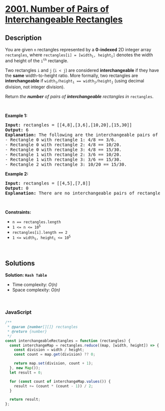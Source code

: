 # [2001. Number of Pairs of Interchangeable Rectangles](https://leetcode.com/problems/number-of-pairs-of-interchangeable-rectangles)

## Description

<div class="elfjS" data-track-load="description_content"><p>You are given <code>n</code> rectangles represented by a <strong>0-indexed</strong> 2D integer array <code>rectangles</code>, where <code>rectangles[i] = [width<sub>i</sub>, height<sub>i</sub>]</code> denotes the width and height of the <code>i<sup>th</sup></code> rectangle.</p>

<p>Two rectangles <code>i</code> and <code>j</code> (<code>i &lt; j</code>) are considered <strong>interchangeable</strong> if they have the <strong>same</strong> width-to-height ratio. More formally, two rectangles are <strong>interchangeable</strong> if <code>width<sub>i</sub>/height<sub>i</sub> == width<sub>j</sub>/height<sub>j</sub></code> (using decimal division, not integer division).</p>

<p>Return <em>the <strong>number</strong> of pairs of <strong>interchangeable</strong> rectangles in </em><code>rectangles</code>.</p>

<p>&nbsp;</p>
<p><strong class="example">Example 1:</strong></p>

<pre><strong>Input:</strong> rectangles = [[4,8],[3,6],[10,20],[15,30]]
<strong>Output:</strong> 6
<strong>Explanation:</strong> The following are the interchangeable pairs of rectangles by index (0-indexed):
- Rectangle 0 with rectangle 1: 4/8 == 3/6.
- Rectangle 0 with rectangle 2: 4/8 == 10/20.
- Rectangle 0 with rectangle 3: 4/8 == 15/30.
- Rectangle 1 with rectangle 2: 3/6 == 10/20.
- Rectangle 1 with rectangle 3: 3/6 == 15/30.
- Rectangle 2 with rectangle 3: 10/20 == 15/30.
</pre>

<p><strong class="example">Example 2:</strong></p>

<pre><strong>Input:</strong> rectangles = [[4,5],[7,8]]
<strong>Output:</strong> 0
<strong>Explanation:</strong> There are no interchangeable pairs of rectangles.
</pre>

<p>&nbsp;</p>
<p><strong>Constraints:</strong></p>

<ul>
	<li><code>n == rectangles.length</code></li>
	<li><code>1 &lt;= n &lt;= 10<sup>5</sup></code></li>
	<li><code>rectangles[i].length == 2</code></li>
	<li><code>1 &lt;= width<sub>i</sub>, height<sub>i</sub> &lt;= 10<sup>5</sup></code></li>
</ul>
</div>

<p>&nbsp;</p>

## Solutions

**Solution: `Hash Table`**

- Time complexity: <em>O(n)</em>
- Space complexity: <em>O(n)</em>

<p>&nbsp;</p>

### **JavaScript**

```js
/**
 * @param {number[][]} rectangles
 * @return {number}
 */
const interchangeableRectangles = function (rectangles) {
  const interchangeMap = rectangles.reduce((map, [width, height]) => {
    const division = width / height;
    const count = map.get(division) ?? 0;

    return map.set(division, count + 1);
  }, new Map());
  let result = 0;

  for (const count of interchangeMap.values()) {
    result += (count * (count - 1)) / 2;
  }

  return result;
};
```
